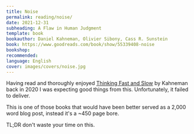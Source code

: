 ```yaml
---
title: Noise
permalink: reading/noise/
date: 2021-12-31
subheading: A Flaw in Human Judgment
template: book
bookauthor: Daniel Kahneman, Olivier Sibony, Cass R. Sunstein
book: https://www.goodreads.com/book/show/55339408-noise
bookshop: 
recommended: 
language: English
cover: images/covers/noise.jpg
---
```


Having read and thoroughly enjoyed [Thinking Fast and Slow](https://www.jacquescorbytuech.com/reading/thinking-fast-and-slow) by Kahneman back in 2020 I was expecting good things from this. Unfortunately, it failed to deliver.

This is one of those books that would have been better served as a 2,000 word blog post, instead it's a ~450 page bore.

TL;DR don't waste your time on this.